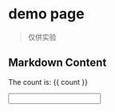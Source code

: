 # demo page

> 仅供实验

## Markdown Content

The count is: {{ count }}

<div>
    <input v-model="value" />
</div>


<script setup>
import { ref } from 'vue'
import { inputNumber, decimal, removeEndSymbol, objectIsEmptyKey, arrayEmptyLength } from 'user-demo777'

const value = ref(10)
</script>
